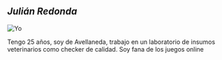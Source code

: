 ##  _Julián Redonda_

![Yo](Yo1.jpg)

Tengo 25 años, soy de Avellaneda, trabajo en un laboratorio de insumos veterinarios como checker de calidad. Soy fana de los juegos online 
